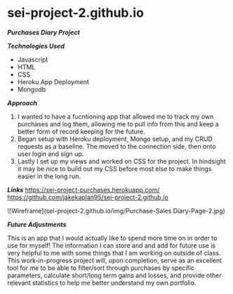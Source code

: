 # sei-project-2.github.io
***Purchases Diary Project***

***Technologies Used***
- Javascript
- HTML
- CSS
- Heroku App Deployment
- Mongodb

***Approach***

1. I wanted to have a fucntioning app that allowed me to track my own purchases and log them, allowing me to pull info from this and keep a better form of record keeping for the future.
2. Began setup with Heroku deployment, Mongo setup, and my CRUD requests as a baseline. The moved to the connection side, then onto user login and sign up.
3. Lastly I set up my views and worked on CSS for the project. In hindsight it may be nice to build out my CSS before most else to make things easier in the long run.

***Links***
https://sei-project-purchases.herokuapp.com/
https://github.com/jakekaplan95/sei-project-2.github.io

![Wireframe](sei-project-2.github.io/img/Purchase-Sales Diary-Page-2.jpg)

***Future Adjustments***

This is an app that I would actually like to spend more time on in order to use for myself! The information I can store and and add for future use is very helpful to me with some things that I am working on outside of class. This work-in-progress project will, upon completion, serve as an excellent tool for me to be able to filter/sort through purchases by specific parameters, calculate short/long term gains and losses, and provide other relevant statistics to help me better understand my own portfolio.